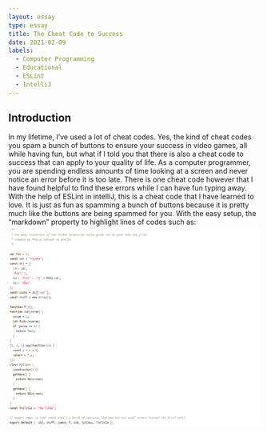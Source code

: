 ```yaml
---
layout: essay
type: essay
title: The Cheat Code to Success
date: 2021-02-09
labels:
  - Computer Programming
  - Educational
  - ESLint
  - IntelliJ
---
```

## Introduction
In my lifetime, I’ve used a lot of cheat codes. Yes, the kind of cheat codes you spam a bunch of buttons to ensure your success in video games, all while having fun, but what if I told you that there is also a cheat code to success that can apply to your quality of life. As a computer programmer, you are spending endless amounts of time looking at a screen and never notice an error before it is too late. There is one cheat code however that I have found helpful to find these errors while I can have fun typing away. With the help of ESLint in intelliJ, this is a cheat code that I have learned to love. It is just as fun as spamming a bunch of buttons because it is pretty much like the buttons are being spammed for you. With the easy setup, the “markdown” property to highlight lines of codes such as:
<img src="../images/bad-javascript.PNG" width="700" height="400">
